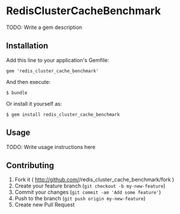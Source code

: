 # RedisClusterCacheBenchmark

TODO: Write a gem description

## Installation

Add this line to your application's Gemfile:

    gem 'redis_cluster_cache_benchmark'

And then execute:

    $ bundle

Or install it yourself as:

    $ gem install redis_cluster_cache_benchmark

## Usage

TODO: Write usage instructions here

## Contributing

1. Fork it ( http://github.com/<my-github-username>/redis_cluster_cache_benchmark/fork )
2. Create your feature branch (`git checkout -b my-new-feature`)
3. Commit your changes (`git commit -am 'Add some feature'`)
4. Push to the branch (`git push origin my-new-feature`)
5. Create new Pull Request
